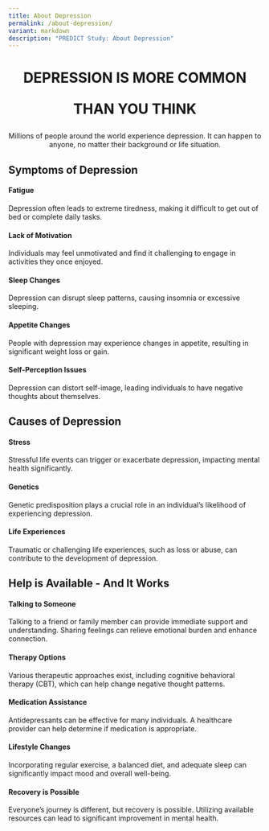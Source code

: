 ```yaml
---
title: About Depression
permalink: /about-depression/
variant: markdown
description: "PREDICT Study: About Depression"
---
```

<h1><center>DEPRESSION IS MORE COMMON <p> </p>THAN YOU THINK<p></p></center></h1>
<p></p><center>Millions of people around the world experience depression. It can happen
to anyone, no matter their background or life situation.</center><p></p>
<p></p>
<h2>Symptoms of Depression</h2>
<h4>Fatigue</h4>
<p>Depression often leads to extreme tiredness, making it difficult to get
out of bed or complete daily tasks.</p>
<p></p>
<h4>Lack of Motivation</h4>
<p>Individuals may feel unmotivated and find it challenging to engage in
activities they once enjoyed.</p>
<p></p>
<h4>Sleep Changes</h4>
<p>Depression can disrupt sleep patterns, causing insomnia or excessive sleeping.</p>
<p></p>
<h4>Appetite Changes</h4>
<p>People with depression may experience changes in appetite, resulting in
significant weight loss or gain.</p>
<p></p>
<h4>Self-Perception Issues</h4>
<p>Depression can distort self-image, leading individuals to have negative
thoughts about themselves.</p>
<p></p>
<h2>Causes of Depression</h2>
<h4>Stress</h4>
<p>Stressful life events can trigger or exacerbate depression, impacting
mental health significantly.</p>
<h4>Genetics</h4>
<p>Genetic predisposition plays a crucial role in an individual’s likelihood
of experiencing depression.</p>
<h4>Life Experiences</h4>
<p>Traumatic or challenging life experiences, such as loss or abuse, can
contribute to the development of depression.</p>
<p></p>
<h2>Help is Available - And It Works</h2>
<h4>Talking to Someone</h4>
<p>Talking to a friend or family member can provide immediate support and
understanding. Sharing feelings can relieve emotional burden and enhance
connection.</p>
<h4>Therapy Options</h4>
<p>Various therapeutic approaches exist, including cognitive behavioral therapy
(CBT), which can help change negative thought patterns.</p>
<h4>Medication Assistance</h4>
<p>Antidepressants can be effective for many individuals. A healthcare provider
can help determine if medication is appropriate.</p>
<h4>Lifestyle Changes</h4>
<p>Incorporating regular exercise, a balanced diet, and adequate sleep can
significantly impact mood and overall well-being.</p>
<h4>Recovery is Possible</h4>
<p>Everyone’s journey is different, but recovery is possible. Utilizing available
resources can lead to significant improvement in mental health.</p>
<p></p>